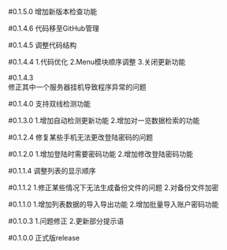 #0.1.5.0
增加新版本检查功能

#0.1.4.6
代码移至GitHub管理

#0.1.4.5
调整代码结构

#0.1.4.4
1.代码优化
2.Menu模块顺序调整
3.关闭更新功能

#0.1.4.3	
修正其中一个服务器挂机导致程序异常的问题
	
#0.1.4.0
支持双线检测功能

#0.1.3.0
1.增加自动检测更新功能
2.增加对一览数据检索的功能

#0.1.2.4
修复某些手机无法更改登陆密码的问题

#0.1.2.0
1.增加登陆时需要密码功能
2.增加修改登陆密码功能

#0.1.1.4
调整列表的显示顺序

#0.1.1.2
1.修正某些情况下无法生成备份文件的问题
2.对备份文件加密

#0.1.1.0
1.增加列表数据的导入导出功能
2.增加批量导入账户密码功能

#0.1.0.3
1.问题修正
2.更新部分提示语

#0.1.0.0
正式版release
